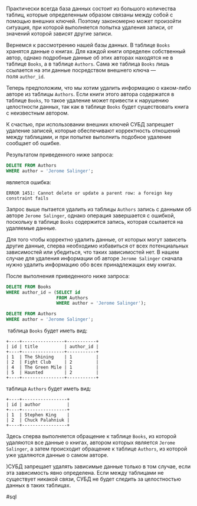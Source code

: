 Практически всегда база данных состоит из большого количества таблиц, которые определенным образом связаны между собой с помощью внешних ключей. Поэтому закономерно может произойти ситуация, при которой выполняется попытка удаления записи, от значений которой зависят другие записи.

Вернемся к рассмотрению нашей базы данных. В таблице `Books` хранятся данные о книгах. Для каждой книги определен собственный автор, однако подробные данные об этих авторах находятся не в таблице `Books`, а в таблице `Authors`. Сама же таблица `Books` лишь ссылается на эти данные посредством внешнего ключа — поля `author_id`.

Теперь предположим, что мы хотим удалить информацию о каком-либо авторе из таблицы `Authors`. Если книги этого автора содержатся в таблице `Books`, то такое удаление может привести к нарушению целостности данных, так как в таблице `Books` будет существовать книга с неизвестным автором.

К счастью, при использовании внешних ключей СУБД запрещает удаление записей, которые обеспечивают корректность отношений между таблицами, и при попытке выполнить подобное удаление сообщает об ошибке.

Результатом приведенного ниже запроса:

```sql
DELETE FROM Authors
WHERE author = 'Jerome Salinger';
```

является ошибка:

```no-highlight
ERROR 1451: Cannot delete or update a parent row: a foreign key constraint fails 
```

Запрос выше пытается удалить из таблицы `Authors` запись с данными об авторе `Jerome Salinger`, однако операция завершается с ошибкой, поскольку в таблице `Books` содержится запись, которая ссылается на удаляемые данные.

Для того чтобы корректно удалить данные, от которых могут зависеть другие данные, сперва необходимо избавиться от всех потенциальных зависимостей или убедиться, что таких зависимостей нет. В нашем случае для удаления информации об авторе `Jerome Salinger` сначала нужно удалить информацию обо всех принадлежащих ему книгах.

После выполнения приведенного ниже запроса:

```sql
DELETE FROM Books
WHERE author_id = (SELECT id
                   FROM Authors
                   WHERE author = 'Jerome Salinger');

DELETE FROM Authors
WHERE author = 'Jerome Salinger';
```

 таблица `Books` будет иметь вид:

```no-highlight
+----+----------------+-----------+
| id | title          | author_id |
+----+----------------+-----------+
| 1  | The Shining    | 1         |
| 2  | Fight Club     | 2         |
| 4  | The Green Mile | 1         |
| 5  | Haunted        | 2         |
+----+----------------+-----------+
```

таблица `Authors` будет иметь вид:

```no-highlight
+----+-----------------+
| id | author          |
+----+-----------------+
| 1  | Stephen King    |
| 2  | Chuck Palahniuk |
+----+-----------------+
```

Здесь сперва выполняется обращение к таблице `Books`, из которой удаляются все данные о книгах, автором которых является `Jerome Salinger`, а затем происходит обращение к таблице `Authors`, из которой уже удаляются данные о самом авторе.

)СУБД запрещает удалять зависимые данные только в том случае, если эта зависимость явно определена. Если между таблицами не существует никакой связи, СУБД не будет следить за целостностью данных в таких таблицах.

#sql